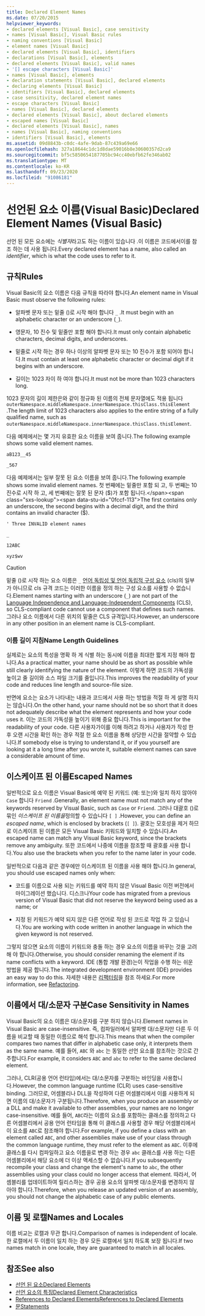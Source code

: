 ```yaml
---
title: Declared Element Names
ms.date: 07/20/2015
helpviewer_keywords:
- declared elements [Visual Basic], case sensitivity
- names [Visual Basic], Visual Basic rules
- naming conventions [Visual Basic]
- element names [Visual Basic]
- declared elements [Visual Basic], identifiers
- declarations [Visual Basic], elements
- declared elements [Visual Basic], valid names
- '[] escape characters [Visual Basic]'
- names [Visual Basic], elements
- declaration statements [Visual Basic], declared elements
- declaring elements [Visual Basic]
- identifiers [Visual Basic], declared elements
- case sensitivity, declared element names
- escape characters [Visual Basic]
- names [Visual Basic], declared elements
- declared elements [Visual Basic], about declared elements
- escaped names [Visual Basic]
- declared elements [Visual Basic], names
- names [Visual Basic], naming conventions
- identifiers [Visual Basic], elements
ms.assetid: 09d8843b-c0dc-4afe-9dab-87c439a69e66
ms.openlocfilehash: 327a18644c1dc1d8dae59016b8e30600357d2ca9
ms.sourcegitcommit: bf5c5850654187705bc94cc40ebfb62fe346ab02
ms.translationtype: MT
ms.contentlocale: ko-KR
ms.lasthandoff: 09/23/2020
ms.locfileid: "91086181"
---
```

# <a name="declared-element-names-visual-basic"></a><span data-ttu-id="0fccf-102">선언된 요소 이름(Visual Basic)</span><span class="sxs-lookup"><span data-stu-id="0fccf-102">Declared Element Names (Visual Basic)</span></span>

<span data-ttu-id="0fccf-103">선언 된 모든 요소에는 *식별자*라고도 하는 이름이 있습니다 .이 이름은 코드에서이를 참조 하는 데 사용 됩니다.</span><span class="sxs-lookup"><span data-stu-id="0fccf-103">Every declared element has a name, also called an *identifier*, which is what the code uses to refer to it.</span></span>  
  
## <a name="rules"></a><span data-ttu-id="0fccf-104">규칙</span><span class="sxs-lookup"><span data-stu-id="0fccf-104">Rules</span></span>  

 <span data-ttu-id="0fccf-105">Visual Basic의 요소 이름은 다음 규칙을 따라야 합니다.</span><span class="sxs-lookup"><span data-stu-id="0fccf-105">An element name in Visual Basic must observe the following rules:</span></span>  
  
- <span data-ttu-id="0fccf-106">알파벳 문자 또는 밑줄 ()로 시작 해야 합니다 `_` .</span><span class="sxs-lookup"><span data-stu-id="0fccf-106">It must begin with an alphabetic character or an underscore (`_`).</span></span>  
  
- <span data-ttu-id="0fccf-107">영문자, 10 진수 및 밑줄만 포함 해야 합니다.</span><span class="sxs-lookup"><span data-stu-id="0fccf-107">It must only contain alphabetic characters, decimal digits, and underscores.</span></span>  
  
- <span data-ttu-id="0fccf-108">밑줄로 시작 하는 경우 하나 이상의 알파벳 문자 또는 10 진수가 포함 되어야 합니다.</span><span class="sxs-lookup"><span data-stu-id="0fccf-108">It must contain at least one alphabetic character or decimal digit if it begins with an underscore.</span></span>  
  
- <span data-ttu-id="0fccf-109">길이는 1023 자이 하 여야 합니다.</span><span class="sxs-lookup"><span data-stu-id="0fccf-109">It must not be more than 1023 characters long.</span></span>  
  
 <span data-ttu-id="0fccf-110">1023 문자의 길이 제한은와 같이 정규화 된 이름의 전체 문자열에도 적용 됩니다 `outerNamespace.middleNamespace.innerNamespace.thisClass.thisElement` .</span><span class="sxs-lookup"><span data-stu-id="0fccf-110">The length limit of 1023 characters also applies to the entire string of a fully qualified name, such as `outerNamespace.middleNamespace.innerNamespace.thisClass.thisElement`.</span></span>  
  
 <span data-ttu-id="0fccf-111">다음 예제에서는 몇 가지 유효한 요소 이름을 보여 줍니다.</span><span class="sxs-lookup"><span data-stu-id="0fccf-111">The following example shows some valid element names.</span></span>  
  
 `aB123__45`  
  
 `_567`  
  
 <span data-ttu-id="0fccf-112">다음 예제에서는 일부 잘못 된 요소 이름을 보여 줍니다.</span><span class="sxs-lookup"><span data-stu-id="0fccf-112">The following example shows some invalid element names.</span></span> <span data-ttu-id="0fccf-113">첫 번째에는 밑줄만 포함 되 고, 두 번째는 10 진수로 시작 하 고, 세 번째에는 잘못 된 문자 ($)가 포함 됩니다.</span><span class="sxs-lookup"><span data-stu-id="0fccf-113">The first contains only an underscore, the second begins with a decimal digit, and the third contains an invalid character ($).</span></span>  
  
 `' Three INVALID element names`  
  
 `_`  
  
 `12ABC`  
  
 `xyz$wv`  
  
> [!CAUTION]
> <span data-ttu-id="0fccf-114">밑줄 ()로 시작 하는 요소 이름은 `_` [언어 독립성 및 언어 독립적 구성 요소](../../../../standard/language-independence-and-language-independent-components.md) (cls)의 일부가 아니므로 cls 규격 코드는 이러한 이름을 정의 하는 구성 요소를 사용할 수 없습니다.</span><span class="sxs-lookup"><span data-stu-id="0fccf-114">Element names starting with an underscore (`_`) are not part of the [Language Independence and Language-Independent Components](../../../../standard/language-independence-and-language-independent-components.md) (CLS), so CLS-compliant code cannot use a component that defines such names.</span></span> <span data-ttu-id="0fccf-115">그러나 요소 이름에서 다른 위치의 밑줄은 CLS 규격입니다.</span><span class="sxs-lookup"><span data-stu-id="0fccf-115">However, an underscore in any other position in an element name is CLS-compliant.</span></span>  
  
### <a name="name-length-guidelines"></a><span data-ttu-id="0fccf-116">이름 길이 지침</span><span class="sxs-lookup"><span data-stu-id="0fccf-116">Name Length Guidelines</span></span>  

 <span data-ttu-id="0fccf-117">실제로는 요소의 특성을 명확 하 게 식별 하는 동시에 이름을 최대한 짧게 지정 해야 합니다.</span><span class="sxs-lookup"><span data-stu-id="0fccf-117">As a practical matter, your name should be as short as possible while still clearly identifying the nature of the element.</span></span> <span data-ttu-id="0fccf-118">이렇게 하면 코드의 가독성을 높이고 줄 길이와 소스 파일 크기를 줄입니다.</span><span class="sxs-lookup"><span data-stu-id="0fccf-118">This improves the readability of your code and reduces line length and source-file size.</span></span>  
  
 <span data-ttu-id="0fccf-119">반면에 요소는 요소가 나타내는 내용과 코드에서 사용 하는 방법을 적절 하 게 설명 하지는 않습니다.</span><span class="sxs-lookup"><span data-stu-id="0fccf-119">On the other hand, your name should not be so short that it does not adequately describe what the element represents and how your code uses it.</span></span> <span data-ttu-id="0fccf-120">이는 코드의 가독성을 높이기 위해 중요 합니다.</span><span class="sxs-lookup"><span data-stu-id="0fccf-120">This is important for the readability of your code.</span></span> <span data-ttu-id="0fccf-121">다른 사용자가이를 이해 하려고 하거나 사용자가 작성 한 후 오랜 시간을 확인 하는 경우 적절 한 요소 이름을 통해 상당한 시간을 절약할 수 있습니다.</span><span class="sxs-lookup"><span data-stu-id="0fccf-121">If somebody else is trying to understand it, or if you yourself are looking at it a long time after you wrote it, suitable element names can save a considerable amount of time.</span></span>  
  
## <a name="escaped-names"></a><span data-ttu-id="0fccf-122">이스케이프 된 이름</span><span class="sxs-lookup"><span data-stu-id="0fccf-122">Escaped Names</span></span>  

 <span data-ttu-id="0fccf-123">일반적으로 요소 이름은 Visual Basic에 예약 된 키워드 (예: 또는)와 일치 하지 않아야 `Case` 합니다 `Friend` .</span><span class="sxs-lookup"><span data-stu-id="0fccf-123">Generally, an element name must not match any of the keywords reserved by Visual Basic, such as `Case` or `Friend`.</span></span> <span data-ttu-id="0fccf-124">그러나 대괄호 ()로 묶인 *이스케이프 된 이름을*정의할 수 있습니다 `[ ]` .</span><span class="sxs-lookup"><span data-stu-id="0fccf-124">However, you can define an *escaped name*, which is enclosed by brackets (`[ ]`).</span></span> <span data-ttu-id="0fccf-125">괄호는 모호성을 제거 하므로 이스케이프 된 이름은 모든 Visual Basic 키워드와 일치할 수 있습니다.</span><span class="sxs-lookup"><span data-stu-id="0fccf-125">An escaped name can match any Visual Basic keyword, since the brackets remove any ambiguity.</span></span> <span data-ttu-id="0fccf-126">또한 코드에서 나중에 이름을 참조할 때 괄호를 사용 합니다.</span><span class="sxs-lookup"><span data-stu-id="0fccf-126">You also use the brackets when you refer to the name later in your code.</span></span>  
  
 <span data-ttu-id="0fccf-127">일반적으로 다음과 같은 경우에만 이스케이프 된 이름을 사용 해야 합니다.</span><span class="sxs-lookup"><span data-stu-id="0fccf-127">In general, you should use escaped names only when:</span></span>  
  
- <span data-ttu-id="0fccf-128">코드를 이름으로 사용 되는 키워드를 예약 하지 않은 Visual Basic 이전 버전에서 마이그레이션 했습니다. 디스크나</span><span class="sxs-lookup"><span data-stu-id="0fccf-128">Your code has migrated from a previous version of Visual Basic that did not reserve the keyword being used as a name; or</span></span>  
  
- <span data-ttu-id="0fccf-129">지정 된 키워드가 예약 되지 않은 다른 언어로 작성 된 코드로 작업 하 고 있습니다.</span><span class="sxs-lookup"><span data-stu-id="0fccf-129">You are working with code written in another language in which the given keyword is not reserved.</span></span>  
  
 <span data-ttu-id="0fccf-130">그렇지 않으면 요소의 이름이 키워드와 충돌 하는 경우 요소의 이름을 바꾸는 것을 고려해 야 합니다.</span><span class="sxs-lookup"><span data-stu-id="0fccf-130">Otherwise, you should consider renaming the element if its name conflicts with a keyword.</span></span> <span data-ttu-id="0fccf-131">IDE (통합 개발 환경)는이 작업을 수행 하는 쉬운 방법을 제공 합니다.</span><span class="sxs-lookup"><span data-stu-id="0fccf-131">The integrated development environment (IDE) provides an easy way to do this.</span></span> <span data-ttu-id="0fccf-132">자세한 내용은 [리팩터링](/visualstudio/ide/refactoring-in-visual-studio)을 참조 하세요.</span><span class="sxs-lookup"><span data-stu-id="0fccf-132">For more information, see [Refactoring](/visualstudio/ide/refactoring-in-visual-studio).</span></span>  
  
## <a name="case-sensitivity-in-names"></a><span data-ttu-id="0fccf-133">이름에서 대/소문자 구분</span><span class="sxs-lookup"><span data-stu-id="0fccf-133">Case Sensitivity in Names</span></span>  

 <span data-ttu-id="0fccf-134">Visual Basic의 요소 이름은 대/소문자를 구분 하지 않습니다.</span><span class="sxs-lookup"><span data-stu-id="0fccf-134">Element names in Visual Basic are case-insensitive.</span></span> <span data-ttu-id="0fccf-135">즉, 컴파일러에서 알파벳 대/소문자만 다른 두 이름을 비교할 때 동일한 이름으로 해석 합니다.</span><span class="sxs-lookup"><span data-stu-id="0fccf-135">This means that when the compiler compares two names that differ in alphabetic case only, it interprets them as the same name.</span></span> <span data-ttu-id="0fccf-136">예를 들어, `ABC` 와 `abc` 는 동일한 선언 요소를 참조하는 것으로 간주합니다.</span><span class="sxs-lookup"><span data-stu-id="0fccf-136">For example, it considers `ABC` and `abc` to refer to the same declared element.</span></span>  
  
 <span data-ttu-id="0fccf-137">그러나, CLR(공용 언어 런타임)에서는 대/소문자를 구분하는 바인딩을 사용합니다.</span><span class="sxs-lookup"><span data-stu-id="0fccf-137">However, the common language runtime (CLR) uses case-sensitive binding.</span></span> <span data-ttu-id="0fccf-138">그러므로, 어셈블리나 DLL을 작성하여 다른 어셈블리에서 이를 사용하게 되면 이름의 대/소문자가 구분됩니다.</span><span class="sxs-lookup"><span data-stu-id="0fccf-138">Therefore, when you produce an assembly or a DLL and make it available to other assemblies, your names are no longer case-insensitive.</span></span> <span data-ttu-id="0fccf-139">예를 들어, `ABC`라는 이름의 요소를 포함하는 클래스를 정의하고 다른 어셈블리에서 공용 언어 런타임을 통해 이 클래스를 사용할 경우 해당 어셈블리에서 이 요소를 `ABC`로 참조해야 합니다.</span><span class="sxs-lookup"><span data-stu-id="0fccf-139">For example, if you define a class with an element called `ABC`, and other assemblies make use of your class through the common language runtime, they must refer to the element as `ABC`.</span></span> <span data-ttu-id="0fccf-140">이후에 클래스를 다시 컴파일하고 요소 이름을로 변경 하는 경우 `abc` 클래스를 사용 하는 다른 어셈블리에서 해당 요소에 더 이상 액세스할 수 없습니다.</span><span class="sxs-lookup"><span data-stu-id="0fccf-140">If you subsequently recompile your class and change the element's name to `abc`, the other assemblies using your class could no longer access that element.</span></span> <span data-ttu-id="0fccf-141">따라서, 어셈블리를 업데이트하여 릴리스하는 경우 공용 요소의 알파벳 대/소문자를 변경하지 않아야 합니다.</span><span class="sxs-lookup"><span data-stu-id="0fccf-141">Therefore, when you release an updated version of an assembly, you should not change the alphabetic case of any public elements.</span></span>  
  
## <a name="names-and-locales"></a><span data-ttu-id="0fccf-142">이름 및 로캘</span><span class="sxs-lookup"><span data-stu-id="0fccf-142">Names and Locales</span></span>  

 <span data-ttu-id="0fccf-143">이름 비교는 로캘과 무관 합니다.</span><span class="sxs-lookup"><span data-stu-id="0fccf-143">Comparison of names is independent of locale.</span></span> <span data-ttu-id="0fccf-144">한 로캘에서 두 이름이 일치 하는 경우 모든 로캘에서 일치 하도록 보장 됩니다.</span><span class="sxs-lookup"><span data-stu-id="0fccf-144">If two names match in one locale, they are guaranteed to match in all locales.</span></span>  
  
## <a name="see-also"></a><span data-ttu-id="0fccf-145">참조</span><span class="sxs-lookup"><span data-stu-id="0fccf-145">See also</span></span>

- [<span data-ttu-id="0fccf-146">선언 된 요소</span><span class="sxs-lookup"><span data-stu-id="0fccf-146">Declared Elements</span></span>](index.md)
- [<span data-ttu-id="0fccf-147">선언 요소의 특징</span><span class="sxs-lookup"><span data-stu-id="0fccf-147">Declared Element Characteristics</span></span>](declared-element-characteristics.md)
- [<span data-ttu-id="0fccf-148">References to Declared Elements</span><span class="sxs-lookup"><span data-stu-id="0fccf-148">References to Declared Elements</span></span>](references-to-declared-elements.md)
- [<span data-ttu-id="0fccf-149">문</span><span class="sxs-lookup"><span data-stu-id="0fccf-149">Statements</span></span>](../../../language-reference/statements/index.md)
